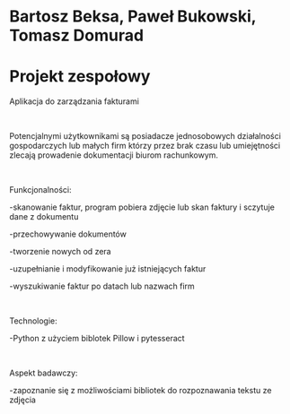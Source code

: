 # Bartosz Beksa, Paweł Bukowski, Tomasz Domurad
# Projekt zespołowy

Aplikacja do zarządzania fakturami

<br />

Potencjalnymi użytkownikami są posiadacze jednosobowych działalności gospodarczych lub małych firm którzy przez brak czasu lub umiejętności zlecają prowadenie dokumentacji biurom rachunkowym.

<br />

Funkcjonalności:

-skanowanie faktur, program pobiera zdjęcie lub skan faktury i sczytuje dane z dokumentu

-przechowywanie dokumentów

-tworzenie nowych od zera

-uzupełnianie i modyfikowanie już istniejących faktur 

-wyszukiwanie faktur po datach lub nazwach firm

<br />

Technologie:

-Python z użyciem biblotek Pillow i pytesseract

<br />

Aspekt badawczy:

-zapoznanie się z możliwościami bibliotek do rozpoznawania tekstu ze zdjęcia


